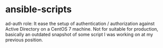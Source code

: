 # ansible-scripts

ad-auth role:
	It ease the setup of authentication / authorization against Active Directory on a CentOS 7 machine.
	Not for suitable for production, basically an outdated snapshot of some script I was working on at my previous position.

